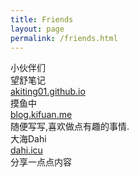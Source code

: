 ```yaml
---
title: Friends
layout: page
permalink: /friends.html
---
```

<div class="page-title">小伙伴们</div>

<div class="things">

  <div class="things-item">
    <div class="things-title">
      望舒笔记
    </div>
    <div class="things-link">
      <div>
        <a href="https://akiting01.github.io/">akiting01.github.io</a>
      </div>
    </div>
  </div>

  <div class="things-item">
    <div class="things-title">
      摸鱼中
    </div>
    <div class="things-link">
      <div>
        <a href="https://blog.kifuan.me">blog.kifuan.me</a>
      </div>
    </div>
    <div class="things-list">
      <div>
        随便写写,喜欢做点有趣的事情.
      </div>
    </div>
  </div>


  <div class="things-item">
    <div class="things-title">
      大海Dahi
    </div>
    <div class="things-link">
      <div>
        <a href="https://www.dahi.icu">dahi.icu</a>
      </div>
    </div>
    <div class="things-list">
      <div>
        分享一点点内容
      </div>
    </div>
  </div>
</div>


